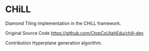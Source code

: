 # CHiLL
Diamond Tiling implementation in the CHiLL framework.

Original Source Code
https://github.com/CtopCsUtahEdu/chill-dev  

Contribution 
Hyperplane generation algorithm.

